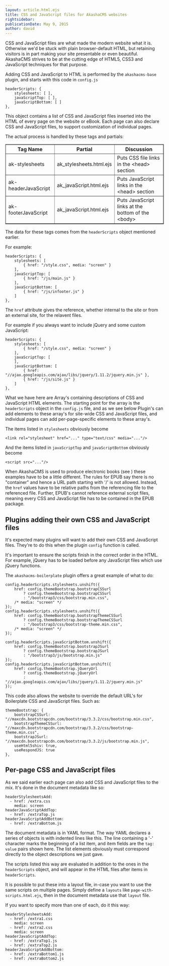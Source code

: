 ```yaml
---
layout: article.html.ejs
title: CSS and JavaScript files for AkashaCMS websites
rightsidebar:
publicationDate: May 9, 2015
author: david
---
```


CSS and JavaScript files are what made the modern website what it is.  Otherwise we'd be stuck with plain browser-default HTML, but retaining visitors is in part making your site presentable or even beautiful.  AkashaCMS strives to be at the cutting edge of HTML5, CSS3 and JavaScript techniques for that purpose.

Adding CSS and JavaScript to HTML is performed by the `akashacms-base` plugin, and starts with this code in `config.js`

```
headerScripts: {
    stylesheets: [ ],
    javaScriptTop: [ ],
    javaScriptBottom: [ ]
},
```

This object contains a list of CSS and JavaScript files inserted into the HTML of every page on the website or eBook.  Each page can also declare CSS and JavaScript files, to support customization of individual pages.

The actual process is handled by these tags and partials:

<table width="100%" border="1">
<tr><th>Tag Name</th><th>Partial</th><th>Discussion</th></tr>
<tr><td>ak-stylesheets</td><td>ak_stylesheets.html.ejs</td><td>Puts CSS file links in the &lt;head&gt; section</td></tr>
<tr><td>ak-headerJavaScript</td><td>ak_javaScript.html.ejs</td><td> Puts JavaScript links in the &lt;head&gt; section</td></tr>
<tr><td>ak-footerJavaScript</td><td>ak_javaScript.html.ejs</td><td> Puts JavaScript links at the bottom of the &lt;body&gt;</td></tr>
</table>

The data for these tags comes from the `headerScripts` object mentioned earlier.  

For example:

```
headerScripts: {
    stylesheets: [
        { href: "/style.css", media: "screen" }
    ],
    javaScriptTop: [
        { href: "/js/main.js" }
    ],
    javaScriptBottom: [
        { href: "/js/infooter.js" }
    ]
},
```

The `href` attribute gives the reference, whether internal to the site or from an external site, for the relavent files.  

For example if you always want to include jQuery and some custom JavaScript:

```
headerScripts: {
    stylesheets: [
        { href: "/style.css", media: "screen" }
    ],
    javaScriptTop: [
    ],
    javaScriptBottom: [
        { href: "//ajax.googleapis.com/ajax/libs/jquery/1.11.2/jquery.min.js" },
        { href: "/js/site.js" }
    ]
},
```

What we have here are Array's containing descriptions of CSS and JavaScript HTML elements.  The starting point for the array is the `headerScripts` object in the `config.js` file, and as we see below Plugin's can add elements to these array's for site-wide CSS and JavaScript files, and individual pages can add per-page-specific elements to these array's.

The items listed in `stylesheets` obviously become 

```
<link rel="stylesheet" href="..." type="text/css" media="..."/>
```

And the items listed in `javaScriptTop` and `javaScriptBottom` obviously become

```
<script src="..."/>
```

When AkashaCMS is used to produce electronic books (see [](/plugins/epub.html)) these examples have to be a little different.  The rules for EPUB say there is no "container" and hence a URL path starting with '/' is not allowed.  Instead, the `href` values have to be relative paths from the referencing file to the referenced file.  Further, EPUB's cannot reference external script files, meaning every CSS and JavaScript file has to be contained in the EPUB package.

## Plugins adding their own CSS and JavaScript files

It's expected many plugins will want to add their own CSS and JavaScript files.  They're to do this when the plugin `config` function is called.

It's important to ensure the scripts finish in the correct order in the HTML.  For example, jQuery has to be loaded before any JavaScript files which use jQuery functions.

The `akashacms-boilerplate` plugin offers a great example of what to do:

```
config.headerScripts.stylesheets.unshift({
	href: config.themeBootstrap.bootstrapCSSurl
        ? config.themeBootstrap.bootstrapCSSurl
        : "/bootstrap3/css/bootstrap.min.css",
	/* media: "screen" */
});
config.headerScripts.stylesheets.unshift({
	href: config.themeBootstrap.bootstrapThemeCSSurl
        ? config.themeBootstrap.bootstrapThemeCSSurl
        : "/bootstrap3/css/bootstrap-theme.min.css",
	/* media: "screen" */
});

config.headerScripts.javaScriptBottom.unshift({
	href: config.themeBootstrap.bootstrapJSurl
        ? config.themeBootstrap.bootstrapJSurl
        : "/bootstrap3/js/bootstrap.min.js"
});
config.headerScripts.javaScriptBottom.unshift({
	href: config.themeBootstrap.jQueryUrl
        ? config.themeBootstrap.jQueryUrl
        : "//ajax.googleapis.com/ajax/libs/jquery/1.11.2/jquery.min.js"
});
```

This code also allows the website to override the default URL's for Boilerplate CSS and JavaScript files.  Such as:

```
themeBootstrap: {
	bootstrapCSSurl: "//maxcdn.bootstrapcdn.com/bootstrap/3.3.2/css/bootstrap.min.css",
	bootstrapThemeCSSurl: "//maxcdn.bootstrapcdn.com/bootstrap/3.3.2/css/bootstrap-theme.min.css",
	bootstrapJSurl: "//maxcdn.bootstrapcdn.com/bootstrap/3.3.2/js/bootstrap.min.js",
	useHtml5shiv: true,
	useRespondJS: true
},
```

## Per-page CSS and JavaScript files

As we said earlier each page can also add CSS and JavaScript files to the mix.  It's done in the document metadata like so:

```
headerStylesheetsAdd: 
  - href: /extra.css
    media: screen
headerJavaScriptAddTop:
  - href: /extraTop.js
headerJavaScriptAddBottom:
  - href: /extraBottom.js
```

The document metadata is in YAML format.  The way YAML declares a series of objects is with indented lines like this.  The line containing a '-' character marks the beginning of a list item, and item fields are the `tag: value` pairs shown here.  The list elements obviously must correspond directly to the object descriptions we just gave.

The scripts listed this way are evaluated in addition to the ones in the `headerScripts` object, and will appear in the HTML files after items in `headerScripts`.

It is possible to put these into a layout file, in-case you want to use the same scripts on multiple pages.  Simply define a `layouts` like `page-with-scripts.html.ejs`, then in the document metadata use that `layout` file.

If you want to specify more than one of each, do it this way:

```
headerStylesheetsAdd: 
  - href: /extra1.css
    media: screen
  - href: /extra2.css
    media: screen
headerJavaScriptAddTop:
  - href: /extraTop1.js
  - href: /extraTop2.js
headerJavaScriptAddBottom:
  - href: /extraBottom1.js
  - href: /extraBottom2.js
```





